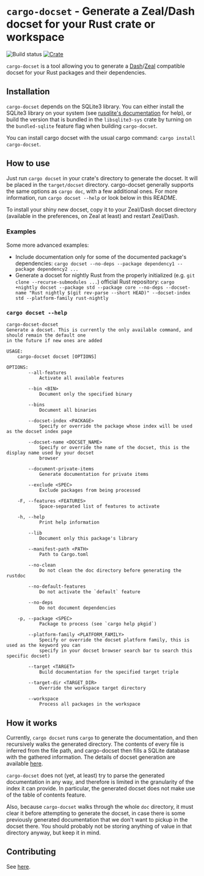 # `cargo-docset` - Generate a Zeal/Dash docset for your Rust crate or workspace

![Build status](https://github.com/Robzz/cargo-docset/actions/workflows/rust.yml/badge.svg?branch=master)
[![Crate](https://img.shields.io/crates/v/cargo-docset.svg)](https://crates.io/crates/cargo-docset)

`cargo-docset` is a tool allowing you to generate a [Dash](https://kapeli.com/dash)/[Zeal](https://zealdocs.org/)
compatible docset for your Rust packages and their dependencies.

## Installation

`cargo-docset` depends on the SQLite3 library. You can either install the SQLite3 library on your system (see
[rusqlite's documentation](https://github.com/rusqlite/rusqlite#notes-on-building-rusqlite-and-libsqlite3-sys) for
help), or build the version that is bundled in the `libsqlite3-sys` crate by turning on the `bundled-sqlite` feature
flag when building `cargo-docset`.

You can install cargo docset with the usual cargo command: `cargo install cargo-docset`.

## How to use

Just run `cargo docset` in your crate's directory to generate the docset. It will be placed in the `target/docset`
directory. cargo-docset generally supports the same options as `cargo doc`, with a few additional ones. For more
information, run `cargo docset --help` or look below in this README.

To install your shiny new docset, copy it to your Zeal/Dash docset directory (available in the preferences, on Zeal at
least) and restart Zeal/Dash.

### Examples

Some more advanced examples:

* Include documentation only for some of the documented package's dependencies: `cargo docset --no-deps --package
  dependency1 --package dependency2 ...`
* Generate a docset for nightly Rust from the properly initialized (e.g. `git clone --recurse-submodules ...`) official
  Rust repository: `cargo +nightly docset --package std --package core --no-deps --docset-name "Rust nightly $(git rev-parse --short HEAD)" --docset-index std --platform-family rust-nightly`

### `cargo docset --help`

```
cargo-docset-docset
Generate a docset. This is currently the only available command, and should remain the default one
in the future if new ones are added

USAGE:
    cargo-docset docset [OPTIONS]

OPTIONS:
        --all-features
            Activate all available features

        --bin <BIN>
            Document only the specified binary

        --bins
            Document all binaries

        --docset-index <PACKAGE>
            Specify or override the package whose index will be used as the docset index page

        --docset-name <DOCSET_NAME>
            Specify or override the name of the docset, this is the display name used by your docset
            browser

        --document-private-items
            Generate documentation for private items

        --exclude <SPEC>
            Exclude packages from being processed

    -F, --features <FEATURES>
            Space-separated list of features to activate

    -h, --help
            Print help information

        --lib
            Document only this package's library

        --manifest-path <PATH>
            Path to Cargo.toml

        --no-clean
            Do not clean the doc directory before generating the rustdoc

        --no-default-features
            Do not activate the `default` feature

        --no-deps
            Do not document dependencies

    -p, --package <SPEC>
            Package to process (see `cargo help pkgid`)

        --platform-family <PLATFORM_FAMILY>
            Specify or override the docset platform family, this is used as the keyword you can
            specify in your docset browser search bar to search this specific docset)

        --target <TARGET>
            Build documentation for the specified target triple

        --target-dir <TARGET_DIR>
            Override the workspace target directory

        --workspace
            Process all packages in the workspace
```

## How it works

Currently, `cargo docset` runs `cargo` to generate the documentation, and then recursively walks the generated
directory. The contents of every file is inferred from the file path, and cargo-docset then fills a SQLite database with
the gathered information. The details of docset generation are available [here](https://kapeli.com/docsets#dashDocset).

`cargo-docset` does not (yet, at least) try to parse the generated documentation in any way, and therefore is limited in
the granularity of the index it can provide. In particular, the generated docset does not make use of the table of
contents feature.

Also, because `cargo-docset` walks through the whole `doc` directory, it must clear it before attempting to generate
the docset, in case there is some previously generated documentation that we don't want to pickup in the docset there.
You should probably not be storing anything of value in that directory anyway, but keep it in mind.

## Contributing

See [here](./CONTRIBUTING.md).
